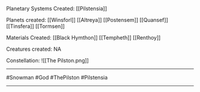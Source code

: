 Planetary Systems Created:
	[[Pilstensia]]

Planets created:
	[[Winsforl]]
	[[Altreya]]
	[[Postensem]]
	[[Quansef]]
	[[Tinsfera]]
	[[Tormsen]]

Materials Created:
	[[Black Hymthon]]
	[[Tempheth]]
	[[Renthoy]]

Creatures created:
	NA

Constellation:
![[The Pilston.png]]


---
#Snowman #God #ThePilston #Pilstensia 

---